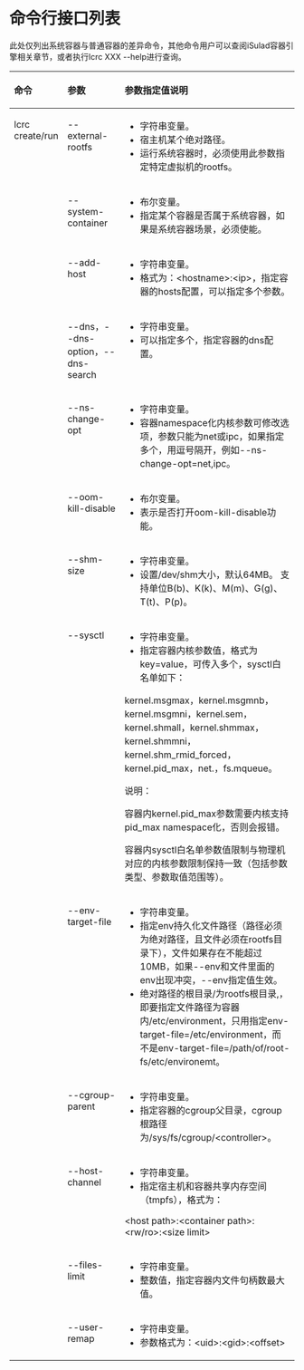 # 命令行接口列表<a name="ZH-CN_TOPIC_0184808036"></a>

此处仅列出系统容器与普通容器的差异命令，其他命令用户可以查阅iSulad容器引擎相关章节，或者执行lcrc XXX --help进行查询。

<a name="zh-cn_topic_0182200851_table1661120132715"></a>
<table><thead align="left"><tr id="zh-cn_topic_0182200851_row106622062718"><th class="cellrowborder" valign="top" width="15.909999999999998%" id="mcps1.1.4.1.1"><p id="zh-cn_topic_0182200851_p66628072719"><a name="zh-cn_topic_0182200851_p66628072719"></a><a name="zh-cn_topic_0182200851_p66628072719"></a>命令</p>
</th>
<th class="cellrowborder" valign="top" width="20.96%" id="mcps1.1.4.1.2"><p id="zh-cn_topic_0182200851_p180520291382"><a name="zh-cn_topic_0182200851_p180520291382"></a><a name="zh-cn_topic_0182200851_p180520291382"></a>参数</p>
</th>
<th class="cellrowborder" valign="top" width="63.129999999999995%" id="mcps1.1.4.1.3"><p id="zh-cn_topic_0182200851_p16630017279"><a name="zh-cn_topic_0182200851_p16630017279"></a><a name="zh-cn_topic_0182200851_p16630017279"></a>参数指定值说明</p>
</th>
</tr>
</thead>
<tbody><tr id="zh-cn_topic_0182200851_row1566315011273"><td class="cellrowborder" rowspan="13" valign="top" width="15.909999999999998%" headers="mcps1.1.4.1.1 "><p id="zh-cn_topic_0182200851_p19663103273"><a name="zh-cn_topic_0182200851_p19663103273"></a><a name="zh-cn_topic_0182200851_p19663103273"></a>lcrc create/run</p>
</td>
<td class="cellrowborder" valign="top" width="20.96%" headers="mcps1.1.4.1.2 "><p id="zh-cn_topic_0182200851_p13133631162711"><a name="zh-cn_topic_0182200851_p13133631162711"></a><a name="zh-cn_topic_0182200851_p13133631162711"></a>--external-rootfs</p>
</td>
<td class="cellrowborder" valign="top" width="63.129999999999995%" headers="mcps1.1.4.1.3 "><a name="zh-cn_topic_0182200851_ul9563151193112"></a><a name="zh-cn_topic_0182200851_ul9563151193112"></a><ul id="zh-cn_topic_0182200851_ul9563151193112"><li>字符串变量。</li><li>宿主机某个绝对路径。</li><li>运行系统容器时，必须使用此参数指定特定虚拟机的rootfs。</li></ul>
</td>
</tr>
<tr id="zh-cn_topic_0182200851_row16284133542717"><td class="cellrowborder" valign="top" headers="mcps1.1.4.1.1 "><p id="zh-cn_topic_0182200851_p1244444320276"><a name="zh-cn_topic_0182200851_p1244444320276"></a><a name="zh-cn_topic_0182200851_p1244444320276"></a>--system-container</p>
</td>
<td class="cellrowborder" valign="top" headers="mcps1.1.4.1.2 "><a name="zh-cn_topic_0182200851_ul29491493213"></a><a name="zh-cn_topic_0182200851_ul29491493213"></a><ul id="zh-cn_topic_0182200851_ul29491493213"><li>布尔变量。</li><li>指定某个容器是否属于系统容器，如果是系统容器场景，必须使能。</li></ul>
</td>
</tr>
<tr id="zh-cn_topic_0182200851_row73694524302"><td class="cellrowborder" valign="top" headers="mcps1.1.4.1.1 "><p id="zh-cn_topic_0182200851_p84168531305"><a name="zh-cn_topic_0182200851_p84168531305"></a><a name="zh-cn_topic_0182200851_p84168531305"></a>--add-host</p>
</td>
<td class="cellrowborder" valign="top" headers="mcps1.1.4.1.2 "><a name="zh-cn_topic_0182200851_ul599565718433"></a><a name="zh-cn_topic_0182200851_ul599565718433"></a><ul id="zh-cn_topic_0182200851_ul599565718433"><li>字符串变量。</li><li>格式为：&lt;hostname&gt;:&lt;ip&gt;，指定容器的hosts配置，可以指定多个参数。</li></ul>
</td>
</tr>
<tr id="zh-cn_topic_0182200851_row136653112315"><td class="cellrowborder" valign="top" headers="mcps1.1.4.1.1 "><p id="zh-cn_topic_0182200851_p14571723318"><a name="zh-cn_topic_0182200851_p14571723318"></a><a name="zh-cn_topic_0182200851_p14571723318"></a>--dns，--dns-option，--dns-search</p>
</td>
<td class="cellrowborder" valign="top" headers="mcps1.1.4.1.2 "><a name="zh-cn_topic_0182200851_ul1203182244412"></a><a name="zh-cn_topic_0182200851_ul1203182244412"></a><ul id="zh-cn_topic_0182200851_ul1203182244412"><li>字符串变量。</li><li>可以指定多个，指定容器的dns配置。</li></ul>
</td>
</tr>
<tr id="zh-cn_topic_0182200851_row2222848182715"><td class="cellrowborder" valign="top" headers="mcps1.1.4.1.1 "><p id="zh-cn_topic_0182200851_p182891218289"><a name="zh-cn_topic_0182200851_p182891218289"></a><a name="zh-cn_topic_0182200851_p182891218289"></a>--ns-change-opt</p>
</td>
<td class="cellrowborder" valign="top" headers="mcps1.1.4.1.2 "><a name="zh-cn_topic_0182200851_ul4651332104415"></a><a name="zh-cn_topic_0182200851_ul4651332104415"></a><ul id="zh-cn_topic_0182200851_ul4651332104415"><li>字符串变量。</li><li>容器namespace化内核参数可修改选项，参数只能为net或ipc，如果指定多个，用逗号隔开，例如--ns-change-opt=net,ipc。</li></ul>
</td>
</tr>
<tr id="zh-cn_topic_0182200851_row1165111213119"><td class="cellrowborder" valign="top" headers="mcps1.1.4.1.1 "><p id="zh-cn_topic_0182200851_p82999175019"><a name="zh-cn_topic_0182200851_p82999175019"></a><a name="zh-cn_topic_0182200851_p82999175019"></a>--oom-kill-disable</p>
</td>
<td class="cellrowborder" valign="top" headers="mcps1.1.4.1.2 "><a name="zh-cn_topic_0182200851_ul7426436445"></a><a name="zh-cn_topic_0182200851_ul7426436445"></a><ul id="zh-cn_topic_0182200851_ul7426436445"><li>布尔变量。</li><li>表示是否打开oom-kill-disable功能。</li></ul>
</td>
</tr>
<tr id="zh-cn_topic_0182200851_row104632712116"><td class="cellrowborder" valign="top" headers="mcps1.1.4.1.1 "><p id="zh-cn_topic_0182200851_p1813461625011"><a name="zh-cn_topic_0182200851_p1813461625011"></a><a name="zh-cn_topic_0182200851_p1813461625011"></a>--shm-size</p>
</td>
<td class="cellrowborder" valign="top" headers="mcps1.1.4.1.2 "><a name="zh-cn_topic_0182200851_ul116272884512"></a><a name="zh-cn_topic_0182200851_ul116272884512"></a><ul id="zh-cn_topic_0182200851_ul116272884512"><li>字符串变量。</li><li>设置/dev/shm大小，默认64MB。 支持单位B(b)、K(k)、M(m)、G(g)、T(t)、P(p)。</li></ul>
</td>
</tr>
<tr id="zh-cn_topic_0182200851_row16585112119283"><td class="cellrowborder" valign="top" headers="mcps1.1.4.1.1 "><p id="zh-cn_topic_0182200851_p1615315468296"><a name="zh-cn_topic_0182200851_p1615315468296"></a><a name="zh-cn_topic_0182200851_p1615315468296"></a>--sysctl</p>
</td>
<td class="cellrowborder" valign="top" headers="mcps1.1.4.1.2 "><a name="zh-cn_topic_0182200851_ul1049333019450"></a><a name="zh-cn_topic_0182200851_ul1049333019450"></a><ul id="zh-cn_topic_0182200851_ul1049333019450"><li>字符串变量。</li><li>指定容器内核参数值，格式为key=value，可传入多个，sysctl白名单如下：</li></ul>
<p id="zh-cn_topic_0182200851_p12153124682910"><a name="zh-cn_topic_0182200851_p12153124682910"></a><a name="zh-cn_topic_0182200851_p12153124682910"></a>kernel.msgmax，kernel.msgmnb，kernel.msgmni，kernel.sem，kernel.shmall，kernel.shmmax，kernel.shmmni，  kernel.shm_rmid_forced，kernel.pid_max，net.，fs.mqueue。</p>
<div class="note" id="zh-cn_topic_0182200851_note72211527326"><a name="zh-cn_topic_0182200851_note72211527326"></a><a name="zh-cn_topic_0182200851_note72211527326"></a><span class="notetitle"> 说明： </span><div class="notebody"><p id="zh-cn_topic_0182200851_p1723145210324"><a name="zh-cn_topic_0182200851_p1723145210324"></a><a name="zh-cn_topic_0182200851_p1723145210324"></a>容器内kernel.pid_max参数需要内核支持pid_max namespace化，否则会报错。</p>
<p id="zh-cn_topic_0182200851_p109360115251"><a name="zh-cn_topic_0182200851_p109360115251"></a><a name="zh-cn_topic_0182200851_p109360115251"></a>容器内sysctl白名单参数值限制与物理机对应的内核参数限制保持一致（包括参数类型、参数取值范围等）。</p>
</div></div>
</td>
</tr>
<tr id="zh-cn_topic_0182200851_row785516578292"><td class="cellrowborder" valign="top" headers="mcps1.1.4.1.1 "><p id="zh-cn_topic_0182200851_p4481659122913"><a name="zh-cn_topic_0182200851_p4481659122913"></a><a name="zh-cn_topic_0182200851_p4481659122913"></a>--env-target-file</p>
</td>
<td class="cellrowborder" valign="top" headers="mcps1.1.4.1.2 "><a name="zh-cn_topic_0182200851_ul548533917455"></a><a name="zh-cn_topic_0182200851_ul548533917455"></a><ul id="zh-cn_topic_0182200851_ul548533917455"><li>字符串变量。</li><li>指定env持久化文件路径（路径必须为绝对路径，且文件必须在rootfs目录下），文件如果存在不能超过10MB，如果--env和文件里面的env出现冲突，--env指定值生效。</li><li><span>绝对路径的根目录/为rootfs根目录,，即要指定文件路径为容器内/etc/environment，只用指定env-target-file=/etc/environment，而不是env-target-file=/path/of/root-fs/etc/environemt。</span></li></ul>
</td>
</tr>
<tr id="zh-cn_topic_0182200851_row6385192913114"><td class="cellrowborder" valign="top" headers="mcps1.1.4.1.1 "><p id="zh-cn_topic_0182200851_p738518292315"><a name="zh-cn_topic_0182200851_p738518292315"></a><a name="zh-cn_topic_0182200851_p738518292315"></a>--cgroup-parent</p>
</td>
<td class="cellrowborder" valign="top" headers="mcps1.1.4.1.2 "><a name="zh-cn_topic_0182200851_ul12599144954515"></a><a name="zh-cn_topic_0182200851_ul12599144954515"></a><ul id="zh-cn_topic_0182200851_ul12599144954515"><li>字符串变量。</li><li>指定容器的cgroup父目录，cgroup根路径为/sys/fs/cgroup/&lt;controller&gt;。</li></ul>
</td>
</tr>
<tr id="zh-cn_topic_0182200851_row683110439325"><td class="cellrowborder" valign="top" headers="mcps1.1.4.1.1 "><p id="zh-cn_topic_0182200851_p188311043163218"><a name="zh-cn_topic_0182200851_p188311043163218"></a><a name="zh-cn_topic_0182200851_p188311043163218"></a>--host-channel</p>
</td>
<td class="cellrowborder" valign="top" headers="mcps1.1.4.1.2 "><a name="zh-cn_topic_0182200851_ul79431858144512"></a><a name="zh-cn_topic_0182200851_ul79431858144512"></a><ul id="zh-cn_topic_0182200851_ul79431858144512"><li>字符串变量。</li><li>指定宿主机和容器共享内存空间（tmpfs），格式为：</li></ul>
<p id="zh-cn_topic_0182200851_p890713489326"><a name="zh-cn_topic_0182200851_p890713489326"></a><a name="zh-cn_topic_0182200851_p890713489326"></a>&lt;host path&gt;:&lt;container path&gt;:&lt;rw/ro&gt;:&lt;size limit&gt;</p>
</td>
</tr>
<tr id="zh-cn_topic_0182200851_row69531255173313"><td class="cellrowborder" valign="top" headers="mcps1.1.4.1.1 "><p id="zh-cn_topic_0182200851_p5953145533310"><a name="zh-cn_topic_0182200851_p5953145533310"></a><a name="zh-cn_topic_0182200851_p5953145533310"></a>--files-limit</p>
</td>
<td class="cellrowborder" valign="top" headers="mcps1.1.4.1.2 "><a name="zh-cn_topic_0182200851_ul187604954614"></a><a name="zh-cn_topic_0182200851_ul187604954614"></a><ul id="zh-cn_topic_0182200851_ul187604954614"><li>字符串变量。</li><li>整数值，指定容器内文件句柄数最大值。</li></ul>
</td>
</tr>
<tr id="zh-cn_topic_0182200851_row12779102883511"><td class="cellrowborder" valign="top" headers="mcps1.1.4.1.1 "><p id="zh-cn_topic_0182200851_p08101647154218"><a name="zh-cn_topic_0182200851_p08101647154218"></a><a name="zh-cn_topic_0182200851_p08101647154218"></a>--user-remap</p>
</td>
<td class="cellrowborder" valign="top" headers="mcps1.1.4.1.2 "><a name="zh-cn_topic_0182200851_ul11570181919467"></a><a name="zh-cn_topic_0182200851_ul11570181919467"></a><ul id="zh-cn_topic_0182200851_ul11570181919467"><li>字符串变量。</li><li>参数格式为：&lt;uid&gt;:&lt;gid&gt;:&lt;offset&gt;</li></ul>
</td>
</tr>
</tbody>
</table>

